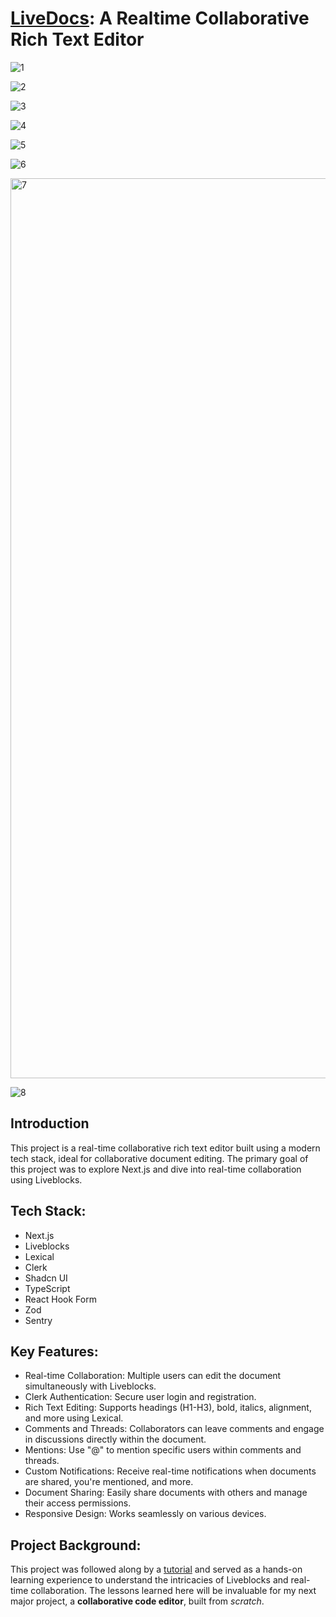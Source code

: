 # [LiveDocs](https://jsm-google-docs.vercel.app/): A Realtime Collaborative Rich Text Editor

![1](https://github.com/user-attachments/assets/c10f5e83-bcef-4b1b-aa37-5df612624f8d)

![2](https://github.com/user-attachments/assets/7df299ce-acaa-43ac-ad4d-5c54e1b0ad7b)

![3](https://github.com/user-attachments/assets/020021e0-2325-4773-958e-0df451079af0)

![4](https://github.com/user-attachments/assets/e99f24dc-3053-4d54-b5cf-6973f91e23dd)

![5](https://github.com/user-attachments/assets/d5bf068c-4deb-433d-aa46-d7dfa1b723e7)

![6](https://github.com/user-attachments/assets/f7440460-2853-48b7-bcd2-de1a6ba4d0d8)

<img width="1440" alt="7" src="https://github.com/user-attachments/assets/60eab553-e79d-4765-b58d-f71ab82a4407">

![8](https://github.com/user-attachments/assets/5703c743-92a7-44b6-ac30-f99d200cd701)


## Introduction

This project is a real-time collaborative rich text editor built using a modern tech stack, ideal for collaborative document editing. The primary goal of this project was to explore Next.js and dive into real-time collaboration using Liveblocks.

## Tech Stack:

- Next.js
- Liveblocks
- Lexical
- Clerk
- Shadcn UI
- TypeScript
- React Hook Form
- Zod
- Sentry

## Key Features:

- Real-time Collaboration: Multiple users can edit the document simultaneously with Liveblocks.
- Clerk Authentication: Secure user login and registration.
- Rich Text Editing: Supports headings (H1-H3), bold, italics, alignment, and more using Lexical.
- Comments and Threads: Collaborators can leave comments and engage in discussions directly within the document.
- Mentions: Use "@" to mention specific users within comments and threads.
- Custom Notifications: Receive real-time notifications when documents are shared, you're mentioned, and more.
- Document Sharing: Easily share documents with others and manage their access permissions.
- Responsive Design: Works seamlessly on various devices.

## Project Background:

This project was followed along by a [tutorial](https://youtu.be/y5vE8y_f_OM?si=XSu8HaUfYW1d8OOj) and served as a hands-on learning experience to understand the intricacies of Liveblocks and real-time collaboration. The lessons learned here will be invaluable for my next major project, a **collaborative code editor**, built from _scratch_.

